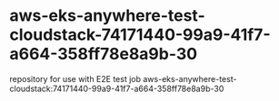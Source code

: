 # aws-eks-anywhere-test-cloudstack-74171440-99a9-41f7-a664-358ff78e8a9b-30
repository for use with E2E test job aws-eks-anywhere-test-cloudstack:74171440-99a9-41f7-a664-358ff78e8a9b-30
